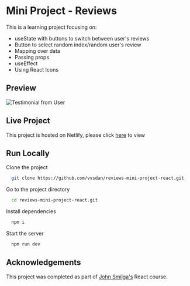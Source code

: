 # Mini Project - Reviews

This is a learning project focusing on: 
- useState with buttons to switch between user's reviews
- Button to select random index/random user's review
- Mapping over data 
- Passing props
- useEffect
- Using React Icons 

## Preview

![Testimonial from User](https://dj-project-previews.s3.amazonaws.com/mini-projects-react/testimonials.png)
## Live Project

This project is hosted on Netlify, please click [here](https://timely-biscochitos-4753b1.netlify.app/) to view
## Run Locally

Clone the project

```bash
  git clone https://github.com/vvsdan/reviews-mini-project-react.git
```

Go to the project directory

```bash
  cd reviews-mini-project-react.git
```

Install dependencies

```bash
  npm i
```

Start the server

```bash
  npm run dev
```
## Acknowledgements

This project was completed as part of [John Smilga's](https://github.com/john-smilgan) React course. 
